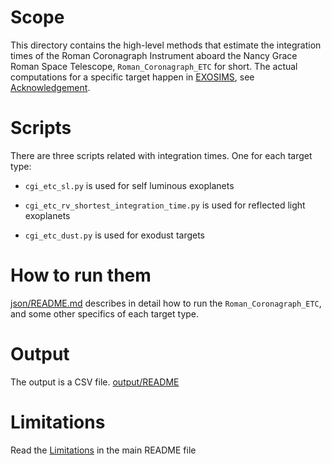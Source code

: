 # Scope

This directory contains the high-level methods that estimate the 
    integration times of the Roman Coronagraph Instrument
    aboard the Nancy Grace Roman Space Telescope,
    `Roman_Coronagraph_ETC` for short.
    The actual computations for a specific target happen in 
  [EXOSIMS](https://github.com/dsavransky/EXOSIMS), 
  see [Acknowledgement](../README.md#acknowledgement). 

# Scripts

There are three scripts related with integration times.
    One for each target type:

- `cgi_etc_sl.py` is used for self luminous exoplanets 

- `cgi_etc_rv_shortest_integration_time.py` is used for reflected 
    light exoplanets

- `cgi_etc_dust.py` is used for exodust targets

# How to run them

[json/README.md](../json/README.md) describes in detail how to run the
`Roman_Coronagraph_ETC`, and some other specifics of each target type. 

# Output

The output is a CSV file. [output/README](../output/README.md)

# Limitations

Read the [Limitations](../json/README.md#limitations) in the main README file

